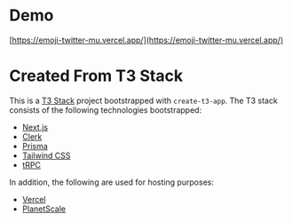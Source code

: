 # Demo 
[https://emoji-twitter-mu.vercel.app/](https://emoji-twitter-mu.vercel.app/)

# Created From T3 Stack

This is a [T3 Stack](https://create.t3.gg/) project bootstrapped with `create-t3-app`. The T3 stack consists of the following technologies bootstrapped:

- [Next.js](https://nextjs.org)
- [Clerk](https://clerk.com/)
- [Prisma](https://prisma.io)
- [Tailwind CSS](https://tailwindcss.com)
- [tRPC](https://trpc.io)

In addition, the following are used for hosting purposes:

- [Vercel](https://vercel.com)
- [PlanetScale](https://planetscale.com/)
